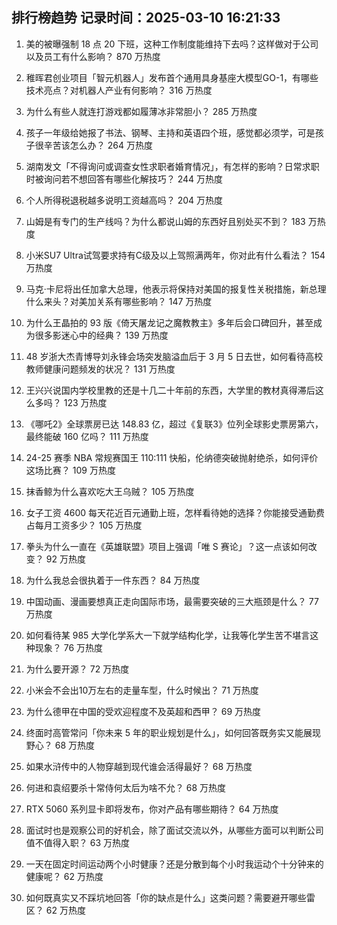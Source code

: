 
## 排行榜趋势 记录时间：2025-03-10 16:21:33
  
  1. 美的被曝强制 18 点 20 下班，这种工作制度能维持下去吗？这样做对于公司以及员工有什么影响？ 870 万热度
    
  2. 稚晖君创业项目「智元机器人」发布首个通用具身基座大模型GO-1，有哪些技术亮点？对机器人产业有何影响？ 316 万热度
    
  3. 为什么有些人就连打游戏都如履薄冰非常胆小？ 285 万热度
    
  4. 孩子一年级给她报了书法、钢琴、主持和英语四个班，感觉都必须学，可是孩子很辛苦该怎么办？ 264 万热度
    
  5. 湖南发文「不得询问或调查女性求职者婚育情况」，有怎样的影响？日常求职时被询问若不想回答有哪些化解技巧？ 244 万热度
    
  6. 个人所得税退税越多说明工资越高吗？ 204 万热度
    
  7. 山姆是有专门的生产线吗？为什么都说山姆的东西好且别处买不到？ 183 万热度
    
  8. 小米SU7 Ultra试驾要求持有C级及以上驾照满两年，你对此有什么看法？ 154 万热度
    
  9. 马克·卡尼将出任加拿大总理，他表示将保持对美国的报复性关税措施，新总理什么来头？对美加关系有哪些影响？ 147 万热度
    
  10. 为什么王晶拍的 93 版《倚天屠龙记之魔教教主》多年后会口碑回升，甚至成为很多影迷心中的经典？ 139 万热度
    
  11. 48 岁浙大杰青博导刘永锋会场突发脑溢血后于 3 月 5 日去世，如何看待高校教师健康问题频发的状况？ 131 万热度
    
  12. 王兴兴说国内学校里教的还是十几二十年前的东西，大学里的教材真得滞后这么多吗？ 123 万热度
    
  13. 《哪吒2》全球票房已达 148.83 亿，超过《复联3》位列全球影史票房第六，最终能破 160 亿吗？ 111 万热度
    
  14. 24-25 赛季 NBA 常规赛国王 110:111 快船，伦纳德突破抛射绝杀，如何评价这场比赛？ 109 万热度
    
  15. 抹香鲸为什么喜欢吃大王乌贼？ 105 万热度
    
  16. 女子工资 4600 每天花近百元通勤上班，怎样看待她的选择？你能接受通勤费占每月工资多少？ 105 万热度
    
  17. 拳头为什么一直在《英雄联盟》项目上强调「唯 S 赛论」？这一点该如何改变？ 92 万热度
    
  18. 为什么我总会很执着于一件东西？ 84 万热度
    
  19. 中国动画、漫画要想真正走向国际市场，最需要突破的三大瓶颈是什么？ 77 万热度
    
  20. 如何看待某 985 大学化学系大一下就学结构化学，让我等化学生苦不堪言这种现象？ 76 万热度
    
  21. 为什么要开源？ 72 万热度
    
  22. 小米会不会出10万左右的走量车型，什么时候出？ 71 万热度
    
  23. 为什么德甲在中国的受欢迎程度不及英超和西甲？ 69 万热度
    
  24. 终面时高管常问「你未来 5 年的职业规划是什么」，如何回答既务实又能展现野心？ 68 万热度
    
  25. 如果水浒传中的人物穿越到现代谁会活得最好？ 68 万热度
    
  26. 何进和袁绍要杀十常侍何太后为啥不允？ 68 万热度
    
  27. RTX 5060 系列显卡即将发布，你对产品有哪些期待？ 64 万热度
    
  28. 面试时也是观察公司的好机会，除了面试交流以外，从哪些方面可以判断公司值不值得入职？ 63 万热度
    
  29. 一天在固定时间运动两个小时健康？还是分散到每个小时我运动个十分钟来的健康呢？ 62 万热度
    
  30. 如何既真实又不踩坑地回答「你的缺点是什么」这类问题？需要避开哪些雷区？ 62 万热度
    